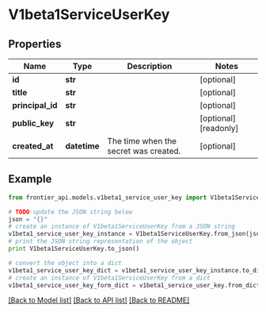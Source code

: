 # V1beta1ServiceUserKey


## Properties
Name | Type | Description | Notes
------------ | ------------- | ------------- | -------------
**id** | **str** |  | [optional] 
**title** | **str** |  | [optional] 
**principal_id** | **str** |  | [optional] 
**public_key** | **str** |  | [optional] [readonly] 
**created_at** | **datetime** | The time when the secret was created. | [optional] 

## Example

```python
from frontier_api.models.v1beta1_service_user_key import V1beta1ServiceUserKey

# TODO update the JSON string below
json = "{}"
# create an instance of V1beta1ServiceUserKey from a JSON string
v1beta1_service_user_key_instance = V1beta1ServiceUserKey.from_json(json)
# print the JSON string representation of the object
print V1beta1ServiceUserKey.to_json()

# convert the object into a dict
v1beta1_service_user_key_dict = v1beta1_service_user_key_instance.to_dict()
# create an instance of V1beta1ServiceUserKey from a dict
v1beta1_service_user_key_form_dict = v1beta1_service_user_key.from_dict(v1beta1_service_user_key_dict)
```
[[Back to Model list]](../README.md#documentation-for-models) [[Back to API list]](../README.md#documentation-for-api-endpoints) [[Back to README]](../README.md)


